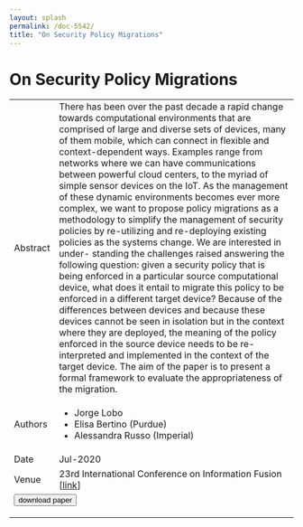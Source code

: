 ```yaml
---
layout: splash
permalink: /doc-5542/
title: "On Security Policy Migrations"
---
```


# On Security Policy Migrations

<table>
    <tbody>
    <tr>
        <td>Abstract</td>
        <td>There has been over the past decade a rapid change towards computational environments that are comprised of large and diverse sets of devices, many of them mobile, which can connect in flexible and context-dependent ways. Examples range from networks where we can have communications between powerful cloud centers, to the myriad of simple sensor devices on the IoT. As the management of these dynamic environments becomes ever more complex, we want to propose policy migrations as a methodology to simplify the management of security policies by re-utilizing and re-deploying existing policies as the systems change. We are interested in under- standing the challenges raised answering the following question: given a security policy that is being enforced in a particular source computational device, what does it entail to migrate this policy to be enforced in a different target device? Because of the differences between devices and because these devices cannot be seen in isolation but in the context where they are deployed, the meaning of the policy enforced in the source device needs to be re-interpreted and implemented in the context of the target device. The aim of the paper is to present a formal framework to evaluate the appropriateness of the migration.</td>
    </tr>
    <tr>
        <td>Authors</td>
        <td>
            <ul>
                <li>Jorge Lobo</li>
                <li>Elisa Bertino (Purdue)</li>
                <li>Alessandra Russo (Imperial)</li>
            </ul>
        </td>
    </tr>
    <tr>
        <td>Date</td>
        <td>Jul-2020</td>
    </tr>
    <tr>
        <td>Venue</td>
        <td>23rd International Conference on Information Fusion [<a href="https://www.fusion2020.org/wp-content/uploads/2020/07/Fusion2020_session_schedule_speakers_17_12.pdf">link</a>]</td>
    </tr>
        <tr>
            <td colspan="2">
                <form method="get" action="https://ibm.box.com/v/doc-5542-paper">
                    <button type="submit">download paper</button>
                </form>
            </td>
        </tr>
    </tbody>
</table>

